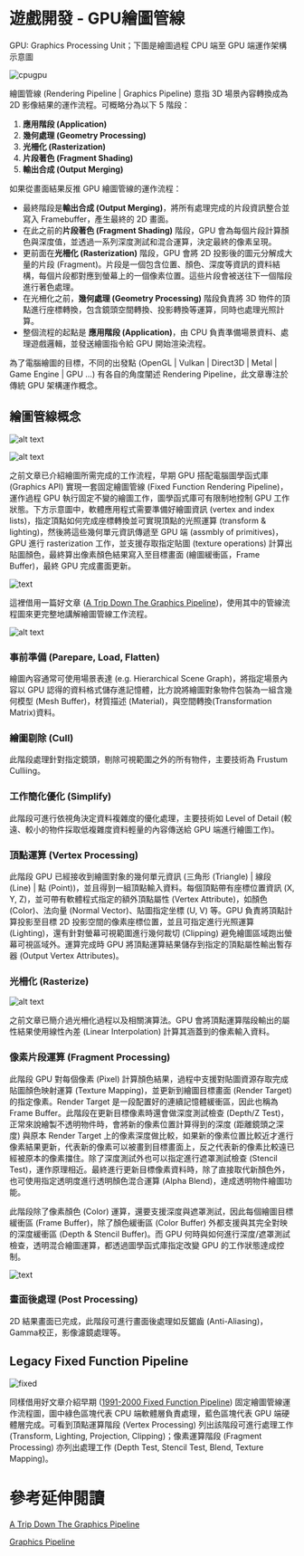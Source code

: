 # 遊戲開發 - GPU繪圖管線

GPU: Graphics Processing Unit；下圖是繪圖過程 CPU 端至 GPU 端運作架構示意圖

![cpugpu](images/cpu2gpu.png)

繪圖管線 (Rendering Pipeline | Graphics Pipeline) 意指 3D 場景內容轉換成為 2D 影像結果的運作流程。可概略分為以下 5 階段：

1. **應用階段 (Application)**
2. **幾何處理 (Geometry Processing)**
3. **光柵化 (Rasterization)**
4. **片段著色 (Fragment Shading)**
5. **輸出合成 (Output Merging)**

如果從畫面結果反推 GPU 繪圖管線的運作流程：

- 最終階段是**輸出合成 (Output Merging)**，將所有處理完成的片段資訊整合並寫入 Framebuffer，產生最終的 2D 畫面。
- 在此之前的**片段著色 (Fragment Shading)** 階段，GPU 會為每個片段計算顏色與深度值，並透過一系列深度測試和混合運算，決定最終的像素呈現。
- 更前面在**光柵化 (Rasterization)** 階段，GPU 會將 2D 投影後的圖元分解成大量的片段 (Fragment)。片段是一個包含位置、顏色、深度等資訊的資料結構，每個片段都對應到螢幕上的一個像素位置。這些片段會被送往下一個階段進行著色處理。
- 在光柵化之前，**幾何處理 (Geometry Processing)** 階段負責將 3D 物件的頂點進行座標轉換，包含鏡頭空間轉換、投影轉換等運算，同時也處理光照計算。
- 整個流程的起點是 **應用階段 (Application)**，由 CPU 負責準備場景資料、處理遊戲邏輯，並發送繪圖指令給 GPU 開始渲染流程。

為了電腦繪圖的目標，不同的出發點 (OpenGL | Vulkan | Direct3D | Metal | Game Engine | GPU ...) 有各自的角度闡述 Rendering Pipeline，此文章專注於傳統 GPU 架構運作概念。

## 繪圖管線概念
![alt text](images/graphics_rendering.png)

![alt text](images/render_3dviewing.png)

之前文章已介紹繪圖所需完成的工作流程，早期 GPU 搭配電腦圖學函式庫 (Graphics API) 實現一套固定繪圖管線 (Fixed Function Rendering Pipeline)，運作過程 GPU 執行固定不變的繪圖工作，圖學函式庫可有限制地控制 GPU 工作狀態。下方示意圖中，軟體應用程式需要準備好繪圖資訊 (vertex and index lists)，指定頂點如何完成座標轉換並可實現頂點的光照運算 (transform & lighting)，然後將這些幾何單元資訊傳遞至 GPU 端 (assmbly of primitives)，GPU 進行 rasterization 工作，並支援存取指定貼圖 (texture operations) 計算出貼圖顏色，最終算出像素顏色結果寫入至目標畫面 (繪圖緩衝區，Frame Buffer)，最終 GPU 完成畫面更新。

![text](images/pipeline_fixedfunction_concept.png)

這裡借用一篇好文章 ([A Trip Down The Graphics Pipeline](https://www.thecandidstartup.org/2023/03/13/trip-graphics-pipeline.html#:~:text=3D%20Graphics%20Pipeline))，使用其中的管線流程圖來更完整地講解繪圖管線工作流程。

![alt text](images/graphicspipeline.svg)

### 事前準備 (Parepare, Load, Flatten)
繪圖內容通常可使用場景表達 (e.g. Hierarchical Scene Graph)，將指定場景內容以 GPU 認得的資料格式儲存進記憶體，比方說將繪圖對象物件包裝為一組含幾何模型 (Mesh Buffer)，材質描述 (Material)，與空間轉換(Transformation Matrix)資料。

### 繪圖剔除 (Cull)
此階段處理針對指定鏡頭，剔除可視範圍之外的所有物件，主要技術為 Frustum Culliing。

### 工作簡化優化 (Simplify)
此階段可進行依視角決定資料複雜度的優化處理，主要技術如 Level of Detail (較遠、較小的物件採取低複雜度資料輕量的內容傳送給 GPU 端進行繪圖工作)。

### 頂點運算 (Vertex Processing)
此階段 GPU 已經接收到繪圖對象的幾何單元資訊 (三角形 (Triangle) | 線段 (Line) | 點 (Point))，並且得到一組頂點輸入資料。每個頂點帶有座標位置資訊 (X, Y, Z)，並可帶有軟體程式指定的額外頂點屬性 (Vertex Attribute)，如顏色 (Color)、法向量 (Normal Vector)、貼圖指定坐標 (U, V) 等。GPU 負責將頂點計算投影至目標 2D 投影空間的像素座標位置，並且可指定進行光照運算 (Lighting)，還有針對螢幕可視範圍進行幾何裁切 (Clipping) 避免繪圖區域跑出螢幕可視區域外。運算完成時 GPU 將頂點運算結果儲存到指定的頂點屬性輸出暫存器 (Output Vertex Attributes)。

### 光柵化 (Rasterize)
![alt text](images/raster_trianglefill.png)

之前文章已簡介過光柵化過程以及相關演算法。GPU 會將頂點運算階段輸出的屬性結果使用線性內差 (Linear Interpolation) 計算其涵蓋到的像素輸入資料。

### 像素片段運算 (Fragment Processing)
此階段 GPU 對每個像素 (Pixel) 計算顏色結果，過程中支援對貼圖資源存取完成貼圖顏色映射運算 (Texture Mapping)，並更新到繪圖目標畫面 (Render Target) 的指定像素。Render Target 是一段配置好的連續記憶體緩衝區，因此也稱為 Frame Buffer。此階段在更新目標像素時還會做深度測試檢查 (Depth/Z Test)，正常來說繪製不透明物件時，會將新的像素位置計算得到的深度 (距離鏡頭之深度) 與原本 Render Target 上的像素深度做比較，如果新的像素位置比較近才進行像素結果更新，代表新的像素可以被畫到目標畫面上，反之代表新的像素比較遠已經被原本的像素擋住。除了深度測試外也可以指定進行遮罩測試檢查 (Stencil Test)，運作原理相近。最終進行更新目標像素資料時，除了直接取代新顏色外，也可使用指定透明度進行透明顏色混合運算 (Alpha Blend)，達成透明物件繪圖功能。

此階段除了像素顏色 (Color) 運算，還要支援深度與遮罩測試，因此每個繪圖目標緩衝區 (Frame Buffer)，除了顏色緩衝區 (Color Buffer) 外都支援與其完全對映的深度緩衝區 (Depth & Stencil Buffer)。而 GPU 何時與如何進行深度/遮罩測試檢查，透明混合繪圖運算，都透過圖學函式庫指定改變 GPU 的工作狀態達成控制。

![text](images/3dscene_depth.png)

### 畫面後處理 (Post Processing)
2D 結果畫面已完成，此階段可進行畫面後處理如反鋸齒 (Anti-Aliasing)，Gamma校正，影像濾鏡處理等。

## Legacy Fixed Function Pipeline
![fixed](images/pipeline_fixedgraphics.svg)

同樣借用好文章介紹早期 ([1991-2000 Fixed Function Pipeline](https://www.thecandidstartup.org/2023/03/13/trip-graphics-pipeline.html#:~:text=1991%2D2000%20%3A%20The%20Fixed%20Function%20Pipeline)) 固定繪圖管線運作流程圖，圖中綠色區塊代表 CPU 端軟體層負責處理，藍色區塊代表 GPU 端硬體層完成。可看到頂點運算階段 (Vertex Processing) 列出該階段可進行處理工作 (Transform, Lighting, Projection, Clipping)；像素運算階段 (Fragment Processing) 亦列出處理工作 (Depth Test, Stencil Test, Blend, Texture Mapping)。

# 參考延伸閱讀

[A Trip Down The Graphics Pipeline](https://www.thecandidstartup.org/2023/03/13/trip-graphics-pipeline.html)

[Graphics Pipeline](https://medium.com/@rakadian/graphics-pipeline-9e4bb2d28f58)
